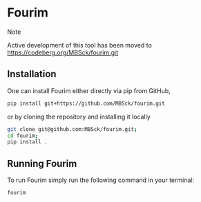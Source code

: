 
# Fourim

> [!NOTE]
> Active development of this tool has been moved to https://codeberg.org/MBSck/fourim.git
## Installation

One can install Fourim either directly via pip from GitHub,

```bash
pip install git+https://github.com/MBSck/fourim.git
```

or by cloning the repository and installing it locally

```bash
git clone git@github.com:MBSck/fourim.git;
cd fourim;
pip install .
```

## Running Fourim

To run Fourim simply run the following command in your terminal:

```bash
fourim
```
